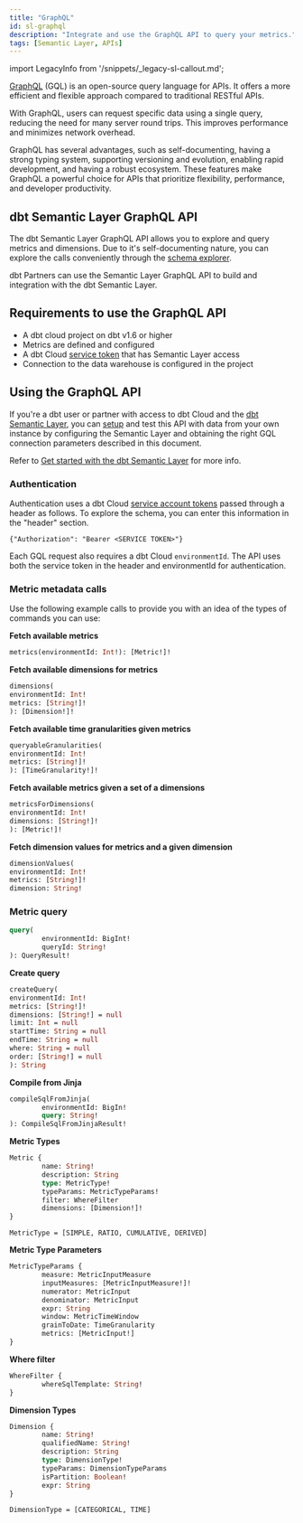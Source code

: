 ```yaml
---
title: "GraphQL"
id: sl-graphql
description: "Integrate and use the GraphQL API to query your metrics."
tags: [Semantic Layer, APIs]
---
```


<VersionBlock lastVersion="1.5">

import LegacyInfo from '/snippets/_legacy-sl-callout.md';

<LegacyInfo />

</VersionBlock>


[GraphQL](https://graphql.org/) (GQL) is an open-source query language for APIs. It offers a more efficient and flexible approach compared to traditional RESTful APIs. 

With GraphQL, users can request specific data using a single query, reducing the need for many server round trips. This improves performance and minimizes network overhead.

GraphQL has several advantages, such as self-documenting, having a strong typing system, supporting versioning and evolution, enabling rapid development, and having a robust ecosystem. These features make GraphQL a powerful choice for APIs that prioritize flexibility, performance, and developer productivity.

## dbt Semantic Layer GraphQL API

The dbt Semantic Layer GraphQL API allows you to explore and query metrics and dimensions. Due to it's self-documenting nature, you can explore the calls conveniently through the [schema explorer](https://cloud.getdbt.com/semantic-layer/api/graphql). 

dbt Partners can use the Semantic Layer GraphQL API to build and integration with the dbt Semantic Layer.

## Requirements to use the GraphQL API
- A dbt cloud project on dbt v1.6 or higher
- Metrics are defined and configured
- A dbt Cloud [service token](/docs/dbt-cloud-apis/service-tokens) that has Semantic Layer access
- Connection to the data warehouse is configured in the project


## Using the GraphQL API

If you're a dbt user or partner with access to dbt Cloud and the [dbt Semantic Layer](/docs/use-dbt-semantic-layer/dbt-sl), you can [setup](/docs/use-dbt-semantic-layer/setup-sl) and test this API with data from your own instance by configuring the Semantic Layer and obtaining the right GQL connection parameters described in this document. 

Refer to [Get started with the dbt Semantic Layer](docs/use-dbt-semantic-layer/quickstart-sl) for more info.


### Authentication 

Authentication uses a dbt Cloud [service account tokens](/docs/dbt-cloud-apis/service-tokens) passed through a header as follows. To explore the schema, you can enter this information in the "header" section.

```
{"Authorization": "Bearer <SERVICE TOKEN>"}
```

Each GQL request also requires a dbt Cloud `environmentId`. The API uses both the service token in the header and environmentId for authentication.

### Metric metadata calls

Use the following example calls to provide you with an idea of the types of commands you can use:

**Fetch available metrics**

```graphql
metrics(environmentId: Int!): [Metric!]!
```

**Fetch available dimensions for metrics**

```graphql
dimensions(
environmentId: Int!
metrics: [String!]!
): [Dimension!]!
```

**Fetch available time granularities given metrics**

```graphql
queryableGranularities(
environmentId: Int!
metrics: [String!]!
): [TimeGranularity!]!
```

**Fetch available metrics given a set of a dimensions**

```graphql
metricsForDimensions(
environmentId: Int!
dimensions: [String!]!
): [Metric!]!
```

**Fetch dimension values for metrics and a given dimension**

```graphql
dimensionValues(
environmentId: Int!
metrics: [String!]!
dimension: String!
```

### Metric query

```graphql
query(
		environmentId: BigInt!
		queryId: String!
): QueryResult!
```


**Create query**

```graphql
createQuery(
environmentId: Int!
metrics: [String!]!
dimensions: [String!] = null
limit: Int = null
startTime: String = null
endTime: String = null
where: String = null
order: [String!] = null
): String
```

**Compile from Jinja**

```graphql
compileSqlFromJinja(
		environmentId: BigIn!
		query: String!
): CompileSqlFromJinjaResult!
```

**Metric Types**

```graphql
Metric {
		name: String!
		description: String
		type: MetricType!
		typeParams: MetricTypeParams!
		filter: WhereFilter
		dimensions: [Dimension!]!
}
```

```
MetricType = [SIMPLE, RATIO, CUMULATIVE, DERIVED]
```

**Metric Type Parameters**

```graphql
MetricTypeParams {
		measure: MetricInputMeasure
		inputMeasures: [MetricInputMeasure!]!
		numerator: MetricInput
		denominator: MetricInput
		expr: String
		window: MetricTimeWindow
		grainToDate: TimeGranularity
		metrics: [MetricInput!]
}
```

**Where filter**

```graphql
WhereFilter {
		whereSqlTemplate: String!
}
```

**Dimension Types**

```graphql
Dimension {
		name: String!
		qualifiedName: String!
		description: String
		type: DimensionType!
		typeParams: DimensionTypeParams
		isPartition: Boolean!
		expr: String
}
```
```
DimensionType = [CATEGORICAL, TIME]
```
